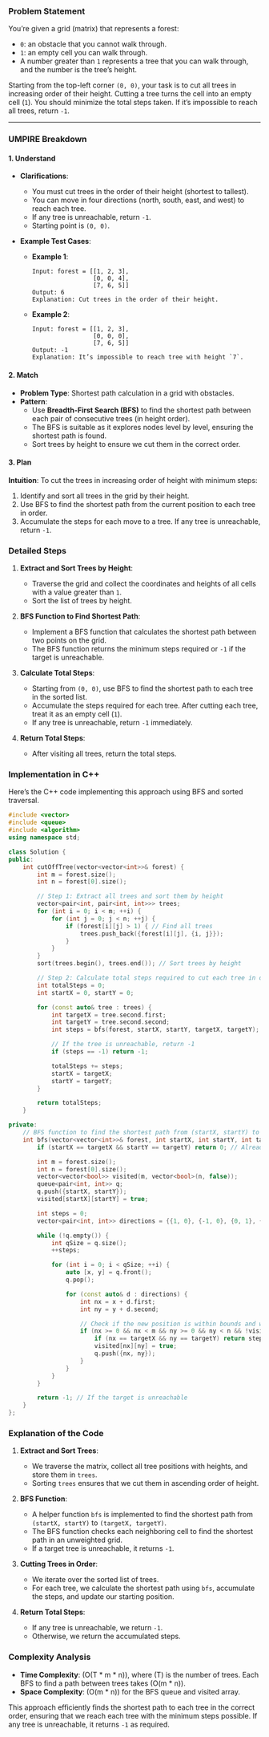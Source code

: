 ### Problem Statement

You’re given a grid (matrix) that represents a forest:
- `0`: an obstacle that you cannot walk through.
- `1`: an empty cell you can walk through.
- A number greater than `1` represents a tree that you can walk through, and the number is the tree’s height.

Starting from the top-left corner `(0, 0)`, your task is to cut all trees in increasing order of their height. Cutting a tree turns the cell into an empty cell (`1`). You should minimize the total steps taken. If it’s impossible to reach all trees, return `-1`.

---

### UMPIRE Breakdown

#### **1. Understand**
- **Clarifications**:
  - You must cut trees in the order of their height (shortest to tallest).
  - You can move in four directions (north, south, east, and west) to reach each tree.
  - If any tree is unreachable, return `-1`.
  - Starting point is `(0, 0)`.

- **Example Test Cases**:
  - **Example 1**:
    ```plaintext
    Input: forest = [[1, 2, 3],
                     [0, 0, 4],
                     [7, 6, 5]]
    Output: 6
    Explanation: Cut trees in the order of their height.
    ```
  - **Example 2**:
    ```plaintext
    Input: forest = [[1, 2, 3],
                     [0, 0, 0],
                     [7, 6, 5]]
    Output: -1
    Explanation: It’s impossible to reach tree with height `7`.
    ```

#### **2. Match**
- **Problem Type**: Shortest path calculation in a grid with obstacles.
- **Pattern**:
  - Use **Breadth-First Search (BFS)** to find the shortest path between each pair of consecutive trees (in height order).
  - The BFS is suitable as it explores nodes level by level, ensuring the shortest path is found.
  - Sort trees by height to ensure we cut them in the correct order.

#### **3. Plan**

**Intuition**:
To cut the trees in increasing order of height with minimum steps:
1. Identify and sort all trees in the grid by their height.
2. Use BFS to find the shortest path from the current position to each tree in order.
3. Accumulate the steps for each move to a tree. If any tree is unreachable, return `-1`.

### Detailed Steps

1. **Extract and Sort Trees by Height**:
   - Traverse the grid and collect the coordinates and heights of all cells with a value greater than `1`.
   - Sort the list of trees by height.

2. **BFS Function to Find Shortest Path**:
   - Implement a BFS function that calculates the shortest path between two points on the grid.
   - The BFS function returns the minimum steps required or `-1` if the target is unreachable.

3. **Calculate Total Steps**:
   - Starting from `(0, 0)`, use BFS to find the shortest path to each tree in the sorted list.
   - Accumulate the steps required for each tree. After cutting each tree, treat it as an empty cell (`1`).
   - If any tree is unreachable, return `-1` immediately.

4. **Return Total Steps**:
   - After visiting all trees, return the total steps.

### Implementation in C++

Here’s the C++ code implementing this approach using BFS and sorted traversal.

```cpp
#include <vector>
#include <queue>
#include <algorithm>
using namespace std;

class Solution {
public:
    int cutOffTree(vector<vector<int>>& forest) {
        int m = forest.size();
        int n = forest[0].size();

        // Step 1: Extract all trees and sort them by height
        vector<pair<int, pair<int, int>>> trees;
        for (int i = 0; i < m; ++i) {
            for (int j = 0; j < n; ++j) {
                if (forest[i][j] > 1) { // Find all trees
                    trees.push_back({forest[i][j], {i, j}});
                }
            }
        }
        sort(trees.begin(), trees.end()); // Sort trees by height

        // Step 2: Calculate total steps required to cut each tree in order
        int totalSteps = 0;
        int startX = 0, startY = 0;

        for (const auto& tree : trees) {
            int targetX = tree.second.first;
            int targetY = tree.second.second;
            int steps = bfs(forest, startX, startY, targetX, targetY);

            // If the tree is unreachable, return -1
            if (steps == -1) return -1;

            totalSteps += steps;
            startX = targetX;
            startY = targetY;
        }

        return totalSteps;
    }

private:
    // BFS function to find the shortest path from (startX, startY) to (targetX, targetY)
    int bfs(vector<vector<int>>& forest, int startX, int startY, int targetX, int targetY) {
        if (startX == targetX && startY == targetY) return 0; // Already at the target

        int m = forest.size();
        int n = forest[0].size();
        vector<vector<bool>> visited(m, vector<bool>(n, false));
        queue<pair<int, int>> q;
        q.push({startX, startY});
        visited[startX][startY] = true;

        int steps = 0;
        vector<pair<int, int>> directions = {{1, 0}, {-1, 0}, {0, 1}, {0, -1}};

        while (!q.empty()) {
            int qSize = q.size();
            ++steps;

            for (int i = 0; i < qSize; ++i) {
                auto [x, y] = q.front();
                q.pop();

                for (const auto& d : directions) {
                    int nx = x + d.first;
                    int ny = y + d.second;

                    // Check if the new position is within bounds and walkable
                    if (nx >= 0 && nx < m && ny >= 0 && ny < n && !visited[nx][ny] && forest[nx][ny] != 0) {
                        if (nx == targetX && ny == targetY) return steps;
                        visited[nx][ny] = true;
                        q.push({nx, ny});
                    }
                }
            }
        }

        return -1; // If the target is unreachable
    }
};
```

### Explanation of the Code

1. **Extract and Sort Trees**:
   - We traverse the matrix, collect all tree positions with heights, and store them in `trees`.
   - Sorting `trees` ensures that we cut them in ascending order of height.

2. **BFS Function**:
   - A helper function `bfs` is implemented to find the shortest path from `(startX, startY)` to `(targetX, targetY)`.
   - The BFS function checks each neighboring cell to find the shortest path in an unweighted grid.
   - If a target tree is unreachable, it returns `-1`.

3. **Cutting Trees in Order**:
   - We iterate over the sorted list of trees.
   - For each tree, we calculate the shortest path using `bfs`, accumulate the steps, and update our starting position.

4. **Return Total Steps**:
   - If any tree is unreachable, we return `-1`.
   - Otherwise, we return the accumulated steps.

### Complexity Analysis

- **Time Complexity**: \(O(T * m * n)\), where \(T\) is the number of trees. Each BFS to find a path between trees takes \(O(m * n)\).
- **Space Complexity**: \(O(m * n)\) for the BFS queue and visited array.

This approach efficiently finds the shortest path to each tree in the correct order, ensuring that we reach each tree with the minimum steps possible. If any tree is unreachable, it returns `-1` as required.